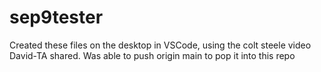 # sep9tester

Created these files on the desktop in VSCode, using the colt steele video David-TA shared. Was able to push origin main to pop it into this repo
